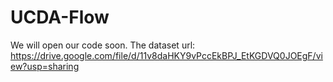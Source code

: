# UCDA-Flow

We will open our code soon.
The dataset url: https://drive.google.com/file/d/11v8daHKY9vPccEkBPJ_EtKGDVQ0JOEgF/view?usp=sharing
